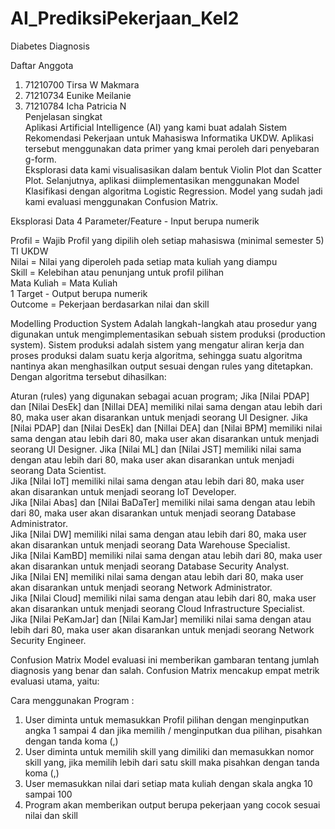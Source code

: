 # AI_PrediksiPekerjaan_Kel2
Diabetes Diagnosis

Daftar Anggota

1. 71210700 Tirsa W Makmara
2. 71210734 Eunike Meilanie
3. 71210784 Icha Patricia N<br>
Penjelasan singkat<br>
Aplikasi Artificial Intelligence (AI) yang kami buat adalah Sistem Rekomendasi Pekerjaan untuk Mahasiswa Informatika UKDW. Aplikasi tersebut menggunakan data primer yang kmai peroleh dari penyebaran g-form. <br>
Eksplorasi data kami visualisasikan dalam bentuk Violin Plot dan Scatter Plot. Selanjutnya, aplikasi diimplementasikan menggunakan Model Klasifikasi dengan algoritma Logistic Regression. Model yang sudah jadi kami evaluasi menggunakan Confusion Matrix. <br>

Eksplorasi Data
4 Parameter/Feature - Input berupa numerik


Profil = Wajib Profil yang dipilih oleh setiap mahasiswa (minimal semester 5) TI UKDW<br>
Nilai = Nilai yang diperoleh pada setiap mata kuliah yang diampu<br>
Skill = Kelebihan atau penunjang untuk profil pilihan<br>
Mata Kuliah = Mata Kuliah<br>
1 Target - Output berupa numerik<br>
Outcome  = Pekerjaan berdasarkan nilai dan skill

Modelling
Production System
Adalah langkah-langkah atau prosedur yang digunakan untuk mengimplementasikan sebuah sistem produksi (production system). Sistem produksi adalah sistem yang mengatur aliran kerja dan proses produksi dalam suatu kerja algoritma, sehingga suatu algoritma nantinya akan menghasilkan output sesuai dengan rules yang ditetapkan.
Dengan algoritma tersebut dihasilkan:

Aturan (rules) yang digunakan sebagai acuan program; 
Jika [Nilai PDAP] dan [Nilai DesEk] dan [NilIai DEA] memiliki nilai sama dengan atau lebih dari 80, maka user akan disarankan untuk menjadi seorang UI Designer. 
Jika [Nilai PDAP] dan [Nilai DesEk] dan [NilIai DEA] dan [Nilai BPM] memiliki nilai sama dengan atau lebih dari 80, maka user akan disarankan untuk menjadi seorang UI Designer. 
Jika [Nilai ML] dan [Nilai JST] memiliki nilai sama dengan atau lebih dari 80, maka user akan disarankan untuk menjadi seorang Data Scientist.  
Jika [Nilai IoT] memiliki nilai sama dengan atau lebih dari 80, maka user akan disarankan untuk menjadi seorang IoT Developer.  
Jika [Nilai Abas] dan [Nilai BaDaTer] memiliki nilai sama dengan atau lebih dari 80, maka user akan disarankan untuk menjadi seorang Database Administrator.  
Jika [Nilai DW] memiliki nilai sama dengan atau lebih dari 80, maka user akan disarankan untuk menjadi seorang Data Warehouse Specialist.  
Jika [Nilai KamBD] memiliki nilai sama dengan atau lebih dari 80, maka user akan disarankan untuk menjadi seorang Database Security Analyst.  
Jika [Nilai EN] memiliki nilai sama dengan atau lebih dari 80, maka user akan disarankan untuk menjadi seorang Network Administrator.  
Jika [Nilai Cloud] memiliki nilai sama dengan atau lebih dari 80, maka user akan disarankan untuk menjadi seorang Cloud Infrastructure Specialist.  
Jika [Nilai PeKamJar] dan [Nilai KamJar] memiliki nilai sama dengan atau lebih dari 80, maka user akan disarankan untuk menjadi seorang Network Security Engineer. 
 

Confusion Matrix
Model evaluasi ini memberikan gambaran tentang jumlah diagnosis yang benar dan salah. Confusion Matrix mencakup empat metrik evaluasi utama, yaitu:

Cara menggunakan Program :
1. User diminta untuk memasukkan Profil pilihan dengan menginputkan angka 1 sampai 4 dan jika memilih / menginputkan dua pilihan, pisahkan dengan tanda koma (,)
2. User diminta untuk memilih skill yang dimiliki dan memasukkan nomor skill yang, jika memilih lebih dari satu skill maka pisahkan dengan tanda koma (,)
3. User memasukkan nilai dari setiap mata kuliah dengan skala angka 10 sampai 100
4. Program akan memberikan output berupa pekerjaan yang cocok sesuai nilai dan skill
